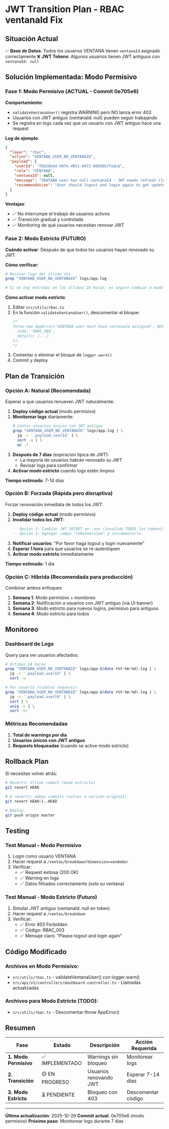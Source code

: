 # JWT Transition Plan - RBAC ventanaId Fix

## Situación Actual

✅ **Base de Datos**: Todos los usuarios VENTANA tienen `ventanaId` asignado correctamente
❌ **JWT Tokens**: Algunos usuarios tienen JWT antiguos con `ventanaId: null`

## Solución Implementada: Modo Permisivo

### Fase 1: Modo Permisivo (ACTUAL - Commit 0e705e6)

**Comportamiento**:
- `validateVentanaUser()` registra WARNING pero NO lanza error 403
- Usuarios con JWT antiguo (ventanaId: null) pueden seguir trabajando
- Se registra en logs cada vez que un usuario con JWT antiguo hace una request

**Log de ejemplo**:
```json
{
  "layer": "rbac",
  "action": "VENTANA_USER_NO_VENTANAID",
  "payload": {
    "userId": "fbb28b4d-507e-4051-8472-80936b7fedcb",
    "role": "VENTANA",
    "ventanaId": null,
    "message": "VENTANA user has null ventanaId - JWT needs refresh (logout/login)",
    "recommendation": "User should logout and login again to get updated JWT"
  }
}
```

**Ventajas**:
- ✅ No interrumpe el trabajo de usuarios activos
- ✅ Transición gradual y controlada
- ✅ Monitoring de qué usuarios necesitan renovar JWT

### Fase 2: Modo Estricto (FUTURO)

**Cuándo activar**: Después de que todos los usuarios hayan renovado su JWT

**Cómo verificar**:
```bash
# Revisar logs del último día
grep "VENTANA_USER_NO_VENTANAID" logs/app.log

# Si no hay entradas en las últimas 24 horas, es seguro cambiar a modo estricto
```

**Cómo activar modo estricto**:

1. Editar `src/utils/rbac.ts`
2. En la función `validateVentanaUser()`, descomentar el bloque:
   ```typescript
   /*
   throw new AppError('VENTANA user must have ventanaId assigned', 403, {
     code: 'RBAC_003',
     details: [...]
   });
   */
   ```
3. Comentar o eliminar el bloque de `logger.warn()`
4. Commit y deploy

## Plan de Transición

### Opción A: Natural (Recomendada)

Esperar a que usuarios renueven JWT naturalmente:

1. **Deploy código actual** (modo permisivo)
2. **Monitorear logs** diariamente:
   ```bash
   # Contar usuarios únicos con JWT antiguo
   grep "VENTANA_USER_NO_VENTANAID" logs/app.log | \
     jq -r '.payload.userId' | \
     sort -u | \
     wc -l
   ```
3. **Después de 7 días** (expiración típica de JWT):
   - La mayoría de usuarios habrán renovado su JWT
   - Revisar logs para confirmar
4. **Activar modo estricto** cuando logs estén limpios

**Tiempo estimado**: 7-14 días

### Opción B: Forzada (Rápida pero disruptiva)

Forzar renovación inmediata de todos los JWT:

1. **Deploy código actual** (modo permisivo)
2. **Invalidar todos los JWT**:
   ```sql
   -- Opción 1: Cambiar JWT_SECRET en .env (invalida TODOS los tokens)
   -- Opción 2: Agregar campo "tokenVersion" y incrementarlo
   ```
3. **Notificar usuarios**: "Por favor haga logout y login nuevamente"
4. **Esperar 1 hora** para que usuarios se re-autentiquen
5. **Activar modo estricto** inmediatamente

**Tiempo estimado**: 1 día

### Opción C: Híbrida (Recomendada para producción)

Combinar ambos enfoques:

1. **Semana 1**: Modo permisivo + monitoreo
2. **Semana 2**: Notificación a usuarios con JWT antiguo (vía UI banner)
3. **Semana 3**: Modo estricto para nuevos logins, permisivo para antiguos
4. **Semana 4**: Modo estricto para todos

## Monitoreo

### Dashboard de Logs

Query para ver usuarios afectados:
```bash
# Últimas 24 horas
grep "VENTANA_USER_NO_VENTANAID" logs/app-$(date +%Y-%m-%d).log | \
  jq -r '.payload.userId' | \
  sort -u

# Por usuario (cuántas requests)
grep "VENTANA_USER_NO_VENTANAID" logs/app-$(date +%Y-%m-%d).log | \
  jq -r '.payload.userId' | \
  sort | \
  uniq -c | \
  sort -nr
```

### Métricas Recomendadas

1. **Total de warnings por día**
2. **Usuarios únicos con JWT antiguo**
3. **Requests bloqueadas** (cuando se active modo estricto)

## Rollback Plan

Si necesitas volver atrás:

```bash
# Revertir último commit (modo estricto)
git revert HEAD

# O revertir ambos commits (volver a versión original)
git revert HEAD~1..HEAD

# Deploy
git push origin master
```

## Testing

### Test Manual - Modo Permisivo

1. Login como usuario VENTANA
2. Hacer request a `/ventas/breakdown?dimension=vendedor`
3. Verificar:
   - ✅ Request exitosa (200 OK)
   - ✅ Warning en logs
   - ✅ Datos filtrados correctamente (solo su ventana)

### Test Manual - Modo Estricto (Futuro)

1. Simular JWT antiguo (ventanaId: null en token)
2. Hacer request a `/ventas/breakdown`
3. Verificar:
   - ✅ Error 403 Forbidden
   - ✅ Código: RBAC_003
   - ✅ Mensaje claro: "Please logout and login again"

## Código Modificado

### Archivos en Modo Permisivo:
- `src/utils/rbac.ts` - validateVentanaUser() con logger.warn()
- `src/api/v1/controllers/dashboard.controller.ts` - Llamadas actualizadas

### Archivos para Modo Estricto (TODO):
- `src/utils/rbac.ts` - Descomentar throw AppError()

## Resumen

| Fase | Estado | Descripción | Acción Requerida |
|------|--------|-------------|------------------|
| **1. Modo Permisivo** | ✅ IMPLEMENTADO | Warnings sin bloqueo | Monitorear logs |
| **2. Transición** | 🟡 EN PROGRESO | Usuarios renovando JWT | Esperar 7-14 días |
| **3. Modo Estricto** | ⏳ PENDIENTE | Bloqueo con 403 | Descomentar código |

---

**Última actualización**: 2025-10-29
**Commit actual**: 0e705e6 (modo permisivo)
**Próximo paso**: Monitorear logs durante 7 días
